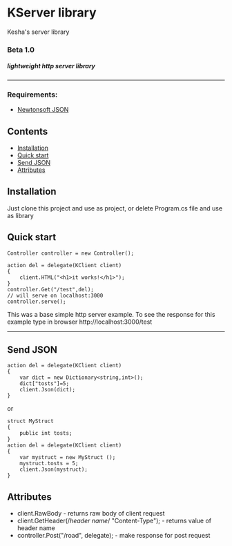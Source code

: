 # KServer library

Kesha's server library

### Beta 1.0

##### lightweight http server library

----

### Requirements:
* [Newtonsoft JSON](https://github.com/JamesNK/Newtonsoft.Json)


## Contents

- [Installation](#installation)
- [Quick start](#quick-start)
- [Send JSON](#Send-JSON)
- [Attributes](#Attributes)

## Installation
Just clone this project and use as project, or delete Program.cs file and use as library


## Quick start
    Controller controller = new Controller();
    
    action del = delegate(KClient client)
    {
        client.HTML("<h1>it works!</h1>");
    }
    controller.Get("/test",del);
    // will serve on localhost:3000
    controller.serve();

This was a base simple http server example.
To see the response for this example type in browser http://localhost:3000/test

----

## Send JSON
    action del = delegate(KClient client)
    {
        var dict = new Dictionary<string,int>();
        dict["tosts"]=5;
        client.Json(dict);
    }
or

    struct MyStruct
    {
        public int tosts;
    }
    action del = delegate(KClient client)
    {
        var mystruct = new MyStruct ();
        mystruct.tosts = 5;
        client.Json(mystruct);
    }


## Attributes
* client.RawBody -
returns raw body of client request
* client.GetHeader(/*header name*/ "Content-Type"); - returns value of header name
* controller.Post("/road", delegate); - make response for post request

 



